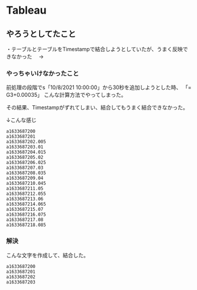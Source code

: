 # Tableau

## やろうとしてたこと
・テーブルとテーブルをTimestampで結合しようとしていたが、うまく反映できなかった
　→

### やっちゃいけなかったこと
前処理の段階でs「10/8/2021 10:00:00」から30秒を追加しようとした時、
「=　G3+0.00035」
こんな計算方法でやってしまった。

その結果、Timestampがずれてしまい、結合してもうまく結合できなかった。

↓こんな感じ

```
a1633687200
a1633687201
a1633687202.005
a1633687203.01
a1633687204.015
a1633687205.02
a1633687206.025
a1633687207.03
a1633687208.035
a1633687209.04
a1633687210.045
a1633687211.05
a1633687212.055
a1633687213.06
a1633687214.065
a1633687215.07
a1633687216.075
a1633687217.08
a1633687218.085
```

### 解決

こんな文字を作成して、結合した。
```
a1633687200
a1633687201
a1633687202
a1633687203
```